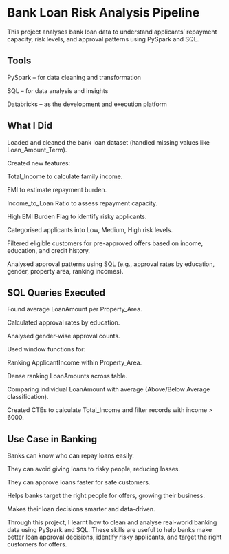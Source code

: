 # Bank Loan Risk Analysis Pipeline
This project analyses bank loan data to understand applicants’ repayment capacity, risk levels, and approval patterns using PySpark and SQL.


## Tools
PySpark – for data cleaning and transformation

SQL – for data analysis and insights

Databricks – as the development and execution platform


## What I Did
Loaded and cleaned the bank loan dataset (handled missing values like Loan_Amount_Term).

Created new features:

Total_Income to calculate family income.

EMI to estimate repayment burden.

Income_to_Loan Ratio to assess repayment capacity.

High EMI Burden Flag to identify risky applicants.

Categorised applicants into Low, Medium, High risk levels.

Filtered eligible customers for pre-approved offers based on income, education, and credit history.

Analysed approval patterns using SQL (e.g., approval rates by education, gender, property area, ranking incomes).


## SQL Queries Executed
Found average LoanAmount per Property_Area.

Calculated approval rates by education.

Analysed gender-wise approval counts.

Used window functions for:

Ranking ApplicantIncome within Property_Area.

Dense ranking LoanAmounts across table.

Comparing individual LoanAmount with average (Above/Below Average classification).

Created CTEs to calculate Total_Income and filter records with income > 6000.

## Use Case in Banking

Banks can know who can repay loans easily.

They can avoid giving loans to risky people, reducing losses.

They can approve loans faster for safe customers.

Helps banks target the right people for offers, growing their business.

Makes their loan decisions smarter and data-driven.

Through this project, I learnt how to clean and analyse real-world banking data using PySpark and SQL.
These skills are useful to help banks make better loan approval decisions, identify risky applicants, and target the right customers for offers.




